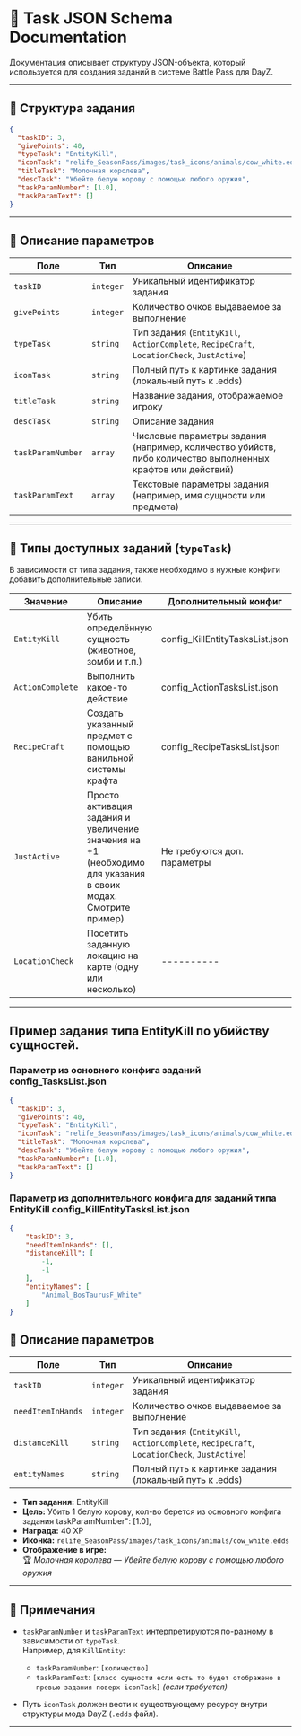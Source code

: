 
# 📄 Task JSON Schema Documentation

Документация описывает структуру JSON-объекта, который используется для создания заданий в системе Battle Pass для DayZ.

---

## 🧱 Структура задания

```json
{
  "taskID": 3,
  "givePoints": 40,
  "typeTask": "EntityKill",
  "iconTask": "relife_SeasonPass/images/task_icons/animals/cow_white.edds",
  "titleTask": "Молочная королева",
  "descTask": "Убейте белую корову с помощью любого оружия",
  "taskParamNumber": [1.0],
  "taskParamText": []
}
```

---

## 🧩 Описание параметров

| Поле              | Тип        |  Описание |
|-------------------|------------|----------|
| `taskID`          | `integer`  | Уникальный идентификатор задания |
| `givePoints`      | `integer`  | Количество очков выдаваемое за выполнение |
| `typeTask`        | `string`   | Тип задания (`EntityKill`, `ActionComplete`, `RecipeCraft`, `LocationCheck`, `JustActive`) |
| `iconTask`        | `string`   | Полный путь к картинке задания (локальный путь к .edds) |
| `titleTask`       | `string`   | Название задания, отображаемое игроку |
| `descTask`        | `string`   | Описание задания |
| `taskParamNumber` | `array`    | Числовые параметры задания (например, количество убийств, либо количество выполненных крафтов или действий) |
| `taskParamText`   | `array`    | Текстовые параметры задания (например, имя сущности или предмета) |

---

## 🔧 Типы доступных заданий (`typeTask`)

В зависимости от типа задания, также необходимо в нужные конфиги добавить дополнительные записи.

| Значение         | Описание | Дополнительный конфиг |
|------------------|----------|----------|
| `EntityKill`     | Убить определённую сущность (животное, зомби и т.п.) |config_KillEntityTasksList.json|
| `ActionComplete`     | Выполнить какое-то действие |config_ActionTasksList.json|
| `RecipeCraft`      | Создать указанный предмет с помощью ванильной системы крафта |config_RecipeTasksList.json|
| `JustActive`    | Просто активация задания и увеличение значения на +1 (необходимо для указания в своих модах. Смотрите пример) |Не требуются доп. параметры|
| `LocationCheck` | Посетить заданную локацию на карте (одну или несколько) |----------|

---

## Пример задания типа EntityKill по убийству сущностей.
### Параметр из основного конфига заданий config_TasksList.json
```json
{
  "taskID": 3,
  "givePoints": 40,
  "typeTask": "EntityKill",
  "iconTask": "relife_SeasonPass/images/task_icons/animals/cow_white.edds",
  "titleTask": "Молочная королева",
  "descTask": "Убейте белую корову с помощью любого оружия",
  "taskParamNumber": [1.0],
  "taskParamText": []
}
```
### Параметр из дополнительного конфига для заданий типа EntityKill config_KillEntityTasksList.json
```json
{
    "taskID": 3,
    "needItemInHands": [],
    "distanceKill": [
        -1,
        -1
    ],
    "entityNames": [
        "Animal_BosTaurusF_White"
    ]
}
```

## 🧩 Описание параметров

| Поле              | Тип        |  Описание |
|-------------------|------------|----------|
| `taskID`          | `integer`  | Уникальный идентификатор задания |
| `needItemInHands`      | `integer`  | Количество очков выдаваемое за выполнение |
| `distanceKill`        | `string`   | Тип задания (`EntityKill`, `ActionComplete`, `RecipeCraft`, `LocationCheck`, `JustActive`) |
| `entityNames`        | `string`   | Полный путь к картинке задания (локальный путь к .edds) |

- **Тип задания:** EntityKill  
- **Цель:** Убить 1 белую корову, кол-во берется из основного конфига задания taskParamNumber": [1.0],  
- **Награда:** 40 XP  
- **Иконка:** `relife_SeasonPass/images/task_icons/animals/cow_white.edds`  
- **Отображение в игре:**  
  🏆 _Молочная королева_ — _Убейте белую корову с помощью любого оружия_


---

## 📌 Примечания

- `taskParamNumber` и `taskParamText` интерпретируются по-разному в зависимости от `typeTask`.  
  Например, для `KillEntity`:
  - `taskParamNumber`: `[количество]`
  - `taskParamText`: `[класс сущности если есть то будет отображено в превью задания поверх iconTask]` *(если требуется)*

- Путь `iconTask` должен вести к существующему ресурсу внутри структуры мода DayZ (`.edds` файл).

---
